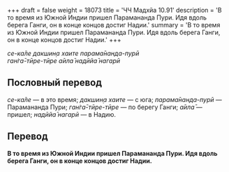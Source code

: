 +++
draft = false
weight = 18073
title = 'ЧЧ Мадхйа 10.91'
description = 'В то время из Южной Индии пришел Парамананда Пури. Идя вдоль берега Ганги, он в конце концов достиг Надии.'
summary = 'В то время из Южной Индии пришел Парамананда Пури. Идя вдоль берега Ганги, он в конце концов достиг Надии.'
+++

_се-ка̄ле дакшин̣а хаите парама̄нанда-пурӣ  
ган̇га̄-тӣре-тӣре а̄ила̄ надӣйа̄ нагарӣ_

## Пословный перевод

_се_\-_ка̄ле_ — в это время; _дакшин̣а_ _хаите_ — с юга; _парама̄нанда_\-_пурӣ_ — Парамананда Пури; _ган̇га̄_\-_тӣре_\-_тӣре_ — по берегу Ганги; _а̄ила̄_ — пришел; _надӣйа̄_ _нагарӣ_ — в Надию.

## Перевод

**В то время из Южной Индии пришел Парамананда Пури. Идя вдоль берега Ганги, он в конце концов достиг Надии.**
